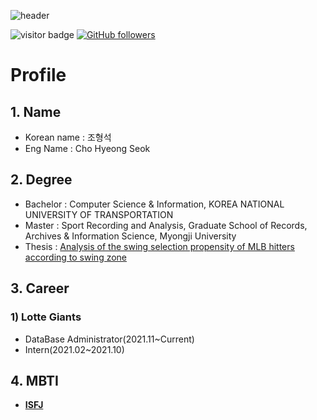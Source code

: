 ![header](https://capsule-render.vercel.app/api?type=soft&color=auto&height=300&section=header&text=Welcome%0Ato%0AMy%20Github&fontSize=90&animation=blinking)


![visitor badge](https://visitor-badge.glitch.me/badge?page_id=wh0509.visitor-badge&left_text=MyPageVisitors)
[![GitHub followers](https://img.shields.io/github/followers/wh0509.svg?style=social&label=Follow)](https://github.com/wh0509?tab=followers)

# Profile
## 1. Name

* Korean name : 조형석
* Eng Name : Cho Hyeong Seok

## 2. Degree

* Bachelor : Computer Science & Information, KOREA NATIONAL UNIVERSITY OF TRANSPORTATION
* Master : Sport Recording and Analysis, Graduate School of Records, Archives & Information Science, Myongji University
* Thesis : <a href='http://www.riss.kr/link?id=T15798525'>Analysis of the swing selection propensity of MLB hitters according to swing zone</a>

## 3. Career

### <b>1) Lotte Giants</b>
  * DataBase Administrator(2021.11~Current)
  * Intern(2021.02~2021.10)

## 4. MBTI

  * <b><a href='https://www.16personalities.com/isfj-personality'>ISFJ</a></b>
